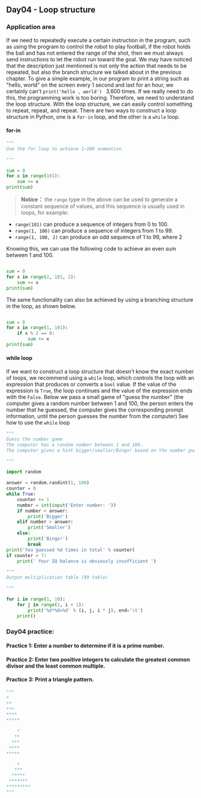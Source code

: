 ﻿
## Day04 - Loop structure

### Application area

If we need to repeatedly execute a certain instruction in the program, such as using the program to control the robot to play football, if the robot holds the ball and has not entered the range of the shot, then we must always send instructions to let the robot run toward the goal. We may have noticed that the description just mentioned is not only the action that needs to be repeated, but also the branch structure we talked about in the previous chapter. To give a simple example, in our program to print a string such as &quot;hello, world&quot; on the screen every 1 second and last for an hour, we certainly can't `print('hello , world') ` 3,600 times. If we really need to do this, the programming work is too boring. Therefore, we need to understand the loop structure. With the loop structure, we can easily control something to repeat, repeat, and repeat. There are two ways to construct a loop structure in Python, one is a `for-in` loop, and the other is a `while` loop.

#### for-in

```Python
"""
Use the for loop to achieve 1~100 summation

"""

sum = 0
for x in range(101):
    sum += x
print(sum)
```

> **Notice：** the `range` type in the above can be used to generate a constant sequence of values, and this sequence is usually used in loops, for example:

- `range(101)` can produce a sequence of integers from 0 to 100.
- `range(1, 100)` can produce a sequence of integers from 1 to 99.
- `range(1, 100, 2)` can produce an odd sequence of 1 to 99, where 2 

Knowing this, we can use the following code to achieve an even sum between 1 and 100.

```Python

sum = 0
for x in range(2, 101, 2):
    sum += x
print(sum)

```

The same functionality can also be achieved by using a branching structure in the loop, as shown below.

```Python

sum = 0
for x in range(1, 101):
    if x % 2 == 0:
        sum += x
print(sum)
```

#### while loop

If we want to construct a loop structure that doesn't know the exact number of loops, we recommend using a `while` loop, which controls the loop with an expression that produces or converts a `bool` value. If the value of the expression is `True`, the loop continues and the value of the expression ends with the `False`. Below we pass a small game of "guess the number" (the computer gives a random number between 1 and 100, the person enters the number that he guessed, the computer gives the corresponding prompt information, until the person guesses the number from the computer) See how to use the `while` loop

```Python
"""
Guess the number game
The computer has a random number between 1 and 100.
The computer gives a hint bigger/smaller/Bingo! based on the number guessed by the person.

"""

import random

answer = random.randint(1, 100)
counter = 0
while True:
    counter += 1
    number = int(input('Enter number: '))
    if number < answer:
        print('Bigger')
    elif number > answer:
        print('Smaller')
    else:
        print('Bingo!')
        break
print('You guessed %d times in total' % counter)
if counter > 7:
    print(' Your IQ balance is obviously insufficient ')
```

```Python
"""
Output multiplication table (99 table)

"""

for i in range(1, 10):
    for j in range(1, i + 1):
        print('%d*%d=%d' % (i, j, i * j), end='\t')
    print()
```

### Day04 practice:

#### Practice 1: Enter a number to determine if it is a prime number.

#### Practice 2: Enter two positive integers to calculate the greatest common divisor and the least common multiple.

#### Practice 3: Print a triangle pattern.

```Python
"""
*
**
***
****
*****

    *
   **
  ***
 ****
*****

    *
   ***
  *****
 *******
*********
"""
```